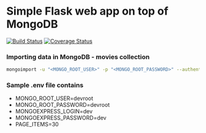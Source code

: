 # Simple Flask web app on top of MongoDB

[![Build Status](https://app.travis-ci.com/csioa/mongoflask.svg?branch=main)](https://app.travis-ci.com/csioa/mongoflask)
[![Coverage Status](https://coveralls.io/repos/github/csioa/mongoflask/badge.svg?branch=main)](https://coveralls.io/github/csioa/mongoflask?branch=main)

### Importing data in MongoDB - movies collection 
```bash
mongoimport -u "<MONGO_ROOT_USER>" -p "<MONGO_ROOT_PASSWORD>" --authenticationDatabase "admin" --db movies --collection movies --file data/datasets/movies.json
```
### Sample .env file contains 
- MONGO_ROOT_USER=devroot
- MONGO_ROOT_PASSWORD=devroot
- MONGOEXPRESS_LOGIN=dev
- MONGOEXPRESS_PASSWORD=dev
- PAGE_ITEMS=30